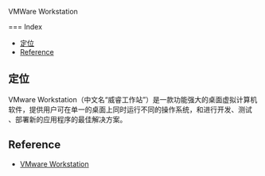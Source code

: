 VMWare Workstation

===
Index
- [定位](#定位)
- [Reference](#Reference)

## 定位
VMware Workstation（中文名“威睿工作站”）是一款功能强大的桌面虚拟计算机软件，提供用户可在单一的桌面上同时运行不同的操作系统，和进行开发、测试 、部署新的应用程序的最佳解决方案。

## Reference
- [VMware Workstation](https://baike.baidu.com/item/VMware%20Workstation/9884359?fr=aladdin)
